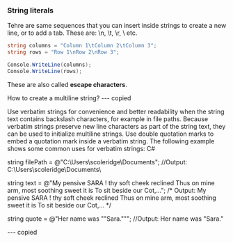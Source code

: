 
### String literals
Tehre are same sequences that you can insert inside strings to create a new line, or to add a tab. These are: \n, \t, \r, \\ etc.

``` csharp
string columns = "Column 1\tColumn 2\tColumn 3";
string rows = "Row 1\nRow 2\nRow 3";

Console.WriteLine(columns);
Console.WriteLine(rows);
```

These are also called **escape characters**.



How to create a multiline string?
--- copied

 Use verbatim strings for convenience and better readability when the string text contains backslash characters, for example in file paths. Because verbatim strings preserve new line characters as part of the string text, they can be used to initialize multiline strings. Use double quotation marks to embed a quotation mark inside a verbatim string. The following example shows some common uses for verbatim strings:
C#

string filePath = @"C:\Users\scoleridge\Documents\";
//Output: C:\Users\scoleridge\Documents\

string text = @"My pensive SARA ! thy soft cheek reclined
    Thus on mine arm, most soothing sweet it is
    To sit beside our Cot,...";
/* Output:
My pensive SARA ! thy soft cheek reclined
   Thus on mine arm, most soothing sweet it is
   To sit beside our Cot,... 
*/

string quote = @"Her name was ""Sara.""";
//Output: Her name was "Sara."

--- copied





